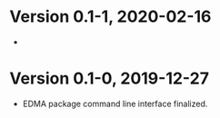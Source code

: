 # Version 0.1-1, 2020-02-16

* 

# Version 0.1-0, 2019-12-27

* EDMA package command line interface finalized.
